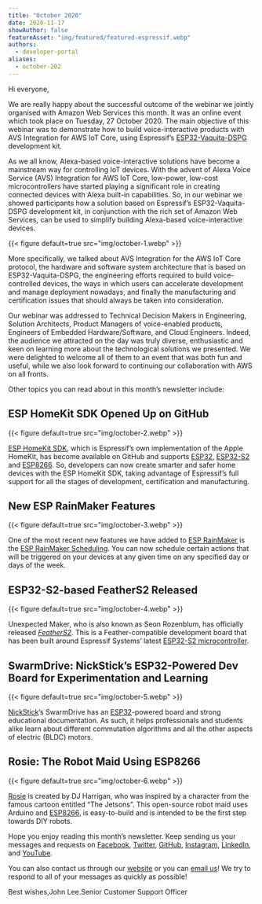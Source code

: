 ```yaml
---
title: "October 2020"
date: 2020-11-17
showAuthor: false
featureAsset: "img/featured/featured-espressif.webp"
authors:
  - developer-portal
aliases:
  - october-202
---
```

Hi everyone,

We are really happy about the successful outcome of the webinar we jointly organised with Amazon Web Services this month. It was an online event which took place on Tuesday, 27 October 2020. The main objective of this webinar was to demonstrate how to build voice-interactive products with AVS Integration for AWS IoT Core, using Espressif’s [ESP32-Vaquita-DSPG](https://www.espressif.com/en/news/ESP32-Vaquita-DSPG_and_SDK) development kit.

As we all know, Alexa-based voice-interactive solutions have become a mainstream way for controlling IoT devices. With the advent of Alexa Voice Service (AVS) Integration for AWS IoT Core, low-power, low-cost microcontrollers have started playing a significant role in creating connected devices with Alexa built-in capabilities. So, in our webinar we showed participants how a solution based on Espressif’s ESP32-Vaquita-DSPG development kit, in conjunction with the rich set of Amazon Web Services, can be used to simplify building Alexa-based voice-interactive devices.

{{< figure
    default=true
    src="img/october-1.webp"
    >}}

More specifically, we talked about AVS Integration for the AWS IoT Core protocol, the hardware and software system architecture that is based on ESP32-Vaquita-DSPG, the engineering efforts required to build voice-controlled devices, the ways in which users can accelerate development and manage deployment nowadays, and finally the manufacturing and certification issues that should always be taken into consideration.

Our webinar was addressed to Technical Decision Makers in Engineering, Solution Architects, Product Managers of voice-enabled products, Engineers of Embedded Hardware/Software, and Cloud Engineers. Indeed, the audience we attracted on the day was truly diverse, enthusiastic and keen on learning more about the technological solutions we presented. We were delighted to welcome all of them to an event that was both fun and useful, while we also look forward to continuing our collaboration with AWS on all fronts.

Other topics you can read about in this month’s newsletter include:

## ESP HomeKit SDK Opened Up on GitHub

{{< figure
    default=true
    src="img/october-2.webp"
    >}}

[ESP HomeKit SDK](https://github.com/espressif/esp-homekit-sdk#esp-homekit-sdk), which is Espressif’s own implementation of the Apple HomeKit, has become available on GitHub and supports [ESP32](https://www.espressif.com/en/products/socs/esp32), [ESP32-S2](https://www.espressif.com/en/products/socs/esp32-s2) and [ESP8266](https://www.espressif.com/en/products/socs/esp8266). So, developers can now create smarter and safer home devices with the ESP HomeKit SDK, taking advantage of Espressif’s full support for all the stages of development, certification and manufacturing.

## New ESP RainMaker Features

{{< figure
    default=true
    src="img/october-3.webp"
    >}}

One of the most recent new features we have added to [ESP RainMaker](https://rainmaker.espressif.com/) is the [ESP RainMaker Scheduling](https://rainmaker.espressif.com/docs/scheduling.html). You can now schedule certain actions that will be triggered on your devices at any given time on any specified day or days of the week.

## ESP32-S2-based FeatherS2 Released

{{< figure
    default=true
    src="img/october-4.webp"
    >}}

Unexpected Maker, who is also known as Seon Rozenblum, has officially released [*FeatherS2*](https://unexpectedmaker.com/shop/feathers2-esp32-s2). This is a Feather-compatible development board that has been built around Espressif Systems’ latest [ESP32-S2 microcontroller](https://www.espressif.com/en/products/socs/esp32-s2).

## SwarmDrive: NickStick’s ESP32-Powered Dev Board for Experimentation and Learning

{{< figure
    default=true
    src="img/october-5.webp"
    >}}

[NickStick](https://www.crowdsupply.com/nickstick)’s SwarmDrive has an [ESP32](https://www.espressif.com/en/products/socs/esp32)-powered board and strong educational documentation. As such, it helps professionals and students alike learn about different commutation algorithms and all the other aspects of electric (BLDC) motors.

## Rosie: The Robot Maid Using ESP8266

{{< figure
    default=true
    src="img/october-6.webp"
    >}}

[Rosie](https://www.personalrobots.biz/rosie-the-robot-maid-replica-using-esp8266-and-arduino/) is created by DJ Harrigan, who was inspired by a character from the famous cartoon entitled “The Jetsons”. This open-source robot maid uses Arduino and [ESP8266](https://www.espressif.com/en/products/socs/esp8266), is easy-to-build and is intended to be the first step towards DIY robots.

Hope you enjoy reading this month’s newsletter. Keep sending us your messages and requests on [Facebook](https://espressif.us15.list-manage.com/track/click?u=40830afd8eb6f70ab5e47b7a4&id=c4a255994f&e=309e9b0452), [Twitter](https://espressif.us15.list-manage.com/track/click?u=40830afd8eb6f70ab5e47b7a4&id=65227f5ce9&e=309e9b0452), [GitHub](https://github.com/espressif), [Instagram](https://espressif.us15.list-manage.com/track/click?u=40830afd8eb6f70ab5e47b7a4&id=7a5d88fa55&e=309e9b0452), [LinkedIn](https://espressif.us15.list-manage.com/track/click?u=40830afd8eb6f70ab5e47b7a4&id=4a49c35eb3&e=309e9b0452), and [YouTube](https://espressif.us15.list-manage.com/track/click?u=40830afd8eb6f70ab5e47b7a4&id=60d3d0280a&e=309e9b0452).

You can also contact us through our [website](https://www.espressif.com/en/contact-us/sales-questions) or you can [email us](mailto://newsletter@espressif.com)! We try to respond to all of your messages as quickly as possible!

Best wishes,John Lee.Senior Customer Support Officer
